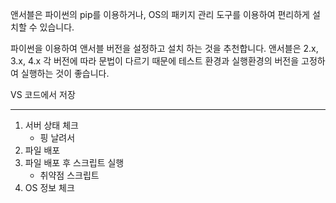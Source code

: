 앤서블은 파이썬의 pip를 이용하거나, OS의 패키지 관리 도구를 이용하여 편리하게 설치할 수 있습니다.

파이썬을 이용하여 앤서블 버전을 설정하고 설치 하는 것을 추천합니다. 앤서블은 2.x, 3.x, 4.x 각 버전에 따라 문법이 다르기 때문에 테스트 환경과 실행환경의 버전을 고정하여 실행하는 것이 좋습니다. 

VS 코드에서 저장


----

1. 서버 상태 체크
   - 핑 날려서
2. 파일 배포
3. 파일 배포 후 스크립트 실행
   - 취약점 스크립트
4. OS 정보 체크